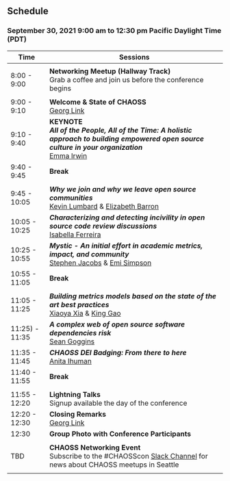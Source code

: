 ## Schedule
### September 30, 2021 9:00 am to 12:30 pm Pacific Daylight Time (PDT)

|Time|Sessions|
|---|---|
| | | 
| 8:00 - 9:00|**Networking Meetup (Hallway Track)**<br>Grab a coffee and join us before the conference begins|
| | |
| 9:00 - 9:10|**Welcome & State of CHAOSS**<br>[Georg Link](#user-content-georg-link)|
| 9:10 - 9:40|**KEYNOTE<br>_All of the People, All of the Time: A holistic approach to building empowered open source culture in your organization_**<br>[Emma Irwin](#user-content-emma-irwin)|
| 9:40 - 9:45|**Break**|
| | |
| 9:45 - 10:05|_**Why we join and why we leave open source communities**_<br>[Kevin Lumbard](#user-content-kevin-lumbard) & [Elizabeth Barron](#user-content-elizabeth-barron)|
|10:05 - 10:25|_**Characterizing and detecting incivility in open source code review discussions**_<br>[Isabella Ferreira](#user-content-isabella-ferreira)|
|10:25 - 10:55|_**Mystic - An initial effort in academic metrics, impact, and community**_<br>[Stephen Jacobs](#user-content-stephen-jacobs) & [Emi Simpson](#user-content-emi-simpson)|
|10:55 - 11:05|**Break**|
| | |
|11:05 - 11:25|_**Building metrics models based on the state of the art best practices**_<br>[Xiaoya Xia](#user-content-xiaoya-xia) & [King Gao](#user-content-king-gao)|
|11:25) - 11:35|_**A complex web of open source software dependencies risk**_<br>[Sean Goggins](#user-content-sean-goggins)|
|11:35 - 11:45|_**CHAOSS DEI Badging: From there to here**_<br>[Anita Ihuman](#user-content-anita-ihuman)|
|11:40 - 11:55|**Break**|
| | |
|11:55 - 12:20|**Lightning Talks**<br>Signup available the day of the conference|
|12:20 - 12:30|**Closing Remarks**<br>[Georg Link](#user-content-georg-link)|
|12:30|**Group Photo with Conference Participants**|
| | |
|TBD|**CHAOSS Networking Event**<br>Subscribe to the #CHAOSScon [Slack Channel](https://join.slack.com/t/chaoss-workspace/shared_invite/zt-r65szij9-QajX59hkZUct82b0uACA6g) for news about CHAOSS meetups in Seattle|
| | |
